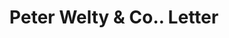 ---
doi: 10.7916/D84J1S88
date_other: '1880'
date_other_textual: 1880-1889
form: correspondence
genre:
- Letters (correspondence)
name:
- Peter Welty & Co.
object_in_context_url: https://biggert.cul.columbia.edu/items/view/ave_biggert_01629
subject_hierarchical_geographic:
- Wheeling, West Virginia, United States
subject_name:
- Peter Welty & Co.
title: Peter Welty & Co.. Letter
sort_title: Peter Welty & Co.. Letter
call_number: ave_biggert_01629
coordinates:
- 40.07027777777778,-80.69861111111112
pid: ave_biggert_01629
identifiers: ave_biggert_01629
canvas_id: ldpd:396888
permalink: "/items/ave_biggert_01629/"
layout: iiif-image-page
---